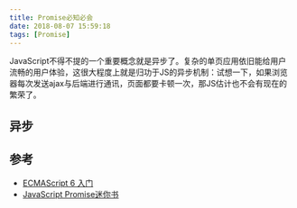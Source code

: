 ```yaml
---
title: Promise必知必会
date: 2018-08-07 15:59:18
tags: [Promise]
---
```

JavaScript不得不提的一个重要概念就是异步了。复杂的单页应用依旧能给用户流畅的用户体验，这很大程度上就是归功于JS的异步机制：试想一下，如果浏览器每次发送ajax与后端进行通讯，页面都要卡顿一次，那JS估计也不会有现在的繁荣了。

## 异步


## 参考
* [ECMAScript 6 入门](http://es6.ruanyifeng.com/#docs/promise)
* [JavaScript Promise迷你书](http://liubin.org/promises-book/)